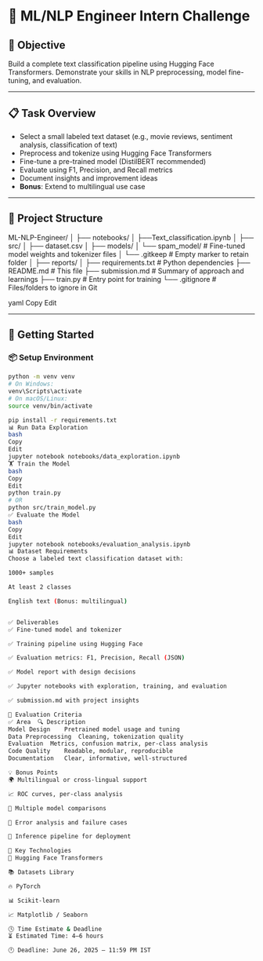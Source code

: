 # 🤖 ML/NLP Engineer Intern Challenge

## 🎯 Objective
Build a complete text classification pipeline using Hugging Face Transformers. Demonstrate your skills in NLP preprocessing, model fine-tuning, and evaluation.

---

## 📋 Task Overview
- Select a small labeled text dataset (e.g., movie reviews, sentiment analysis, classification of text)
- Preprocess and tokenize using Hugging Face Transformers
- Fine-tune a pre-trained model (DistilBERT recommended)
- Evaluate using F1, Precision, and Recall metrics
- Document insights and improvement ideas
- **Bonus**: Extend to multilingual use case

---

## 📁 Project Structure

ML-NLP-Engineer/
│
├── notebooks/
│ ├──Text_classification.ipynb
│
├── src/
│ ├── dataset.csv
│
├── models/
│ └── spam_model/ # Fine-tuned model weights and tokenizer files
│ └── .gitkeep # Empty marker to retain folder
│
├── reports/
│
├── requirements.txt # Python dependencies
├── README.md # This file
├── submission.md # Summary of approach and learnings
├── train.py # Entry point for training
└── .gitignore # Files/folders to ignore in Git

yaml
Copy
Edit

---

## 🚀 Getting Started

### 📦 Setup Environment

```bash
python -m venv venv
# On Windows:
venv\Scripts\activate
# On macOS/Linux:
source venv/bin/activate

pip install -r requirements.txt
📊 Run Data Exploration
bash
Copy
Edit
jupyter notebook notebooks/data_exploration.ipynb
🏋️ Train the Model
bash
Copy
Edit
python train.py
# OR
python src/train_model.py
✅ Evaluate the Model
bash
Copy
Edit
jupyter notebook notebooks/evaluation_analysis.ipynb
📊 Dataset Requirements
Choose a labeled text classification dataset with:

1000+ samples

At least 2 classes

English text (Bonus: multilingual)


✅ Deliverables
✅ Fine-tuned model and tokenizer

✅ Training pipeline using Hugging Face

✅ Evaluation metrics: F1, Precision, Recall (JSON)

✅ Model report with design decisions

✅ Jupyter notebooks with exploration, training, and evaluation

✅ submission.md with project insights

🎯 Evaluation Criteria
✅ Area	🔍 Description
Model Design	Pretrained model usage and tuning
Data Preprocessing	Cleaning, tokenization quality
Evaluation	Metrics, confusion matrix, per-class analysis
Code Quality	Readable, modular, reproducible
Documentation	Clear, informative, well-structured

💡 Bonus Points
🌍 Multilingual or cross-lingual support

📈 ROC curves, per-class analysis

🤖 Multiple model comparisons

🧠 Error analysis and failure cases

🚀 Inference pipeline for deployment

🔧 Key Technologies
🤗 Hugging Face Transformers

📚 Datasets Library

🔥 PyTorch

📊 Scikit-learn

📈 Matplotlib / Seaborn

🕓 Time Estimate & Deadline
⏳ Estimated Time: 4–6 hours

🕛 Deadline: June 26, 2025 – 11:59 PM IST
